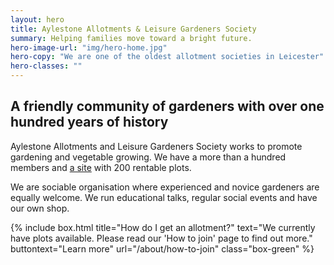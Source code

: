 ```yaml
---
layout: hero
title: Aylestone Allotments & Leisure Gardeners Society
summary: Helping families move toward a bright future.
hero-image-url: "img/hero-home.jpg"
hero-copy: "We are one of the oldest allotment societies in Leicester"
hero-classes: ""
---
```


## A friendly community of gardeners with over one hundred years of history

Aylestone Allotments and Leisure Gardeners Society works to promote gardening and vegetable growing. We have a more than a hundred members and [a site](/about/find-us) with 200 rentable plots.

We are sociable organisation where experienced and novice gardeners are equally welcome. We run educational talks, regular social events and have our own shop.

{% include box.html title="How do I get an allotment?" text="We currently have plots available. Please read our 'How to join' page to find out more." buttontext="Learn more" url="/about/how-to-join" class="box-green"  %}